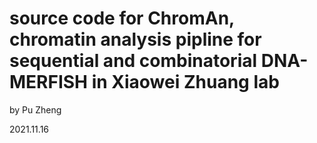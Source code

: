 # source code for ChromAn, chromatin analysis pipline for sequential and combinatorial DNA-MERFISH in Xiaowei Zhuang lab

by Pu Zheng

2021.11.16

